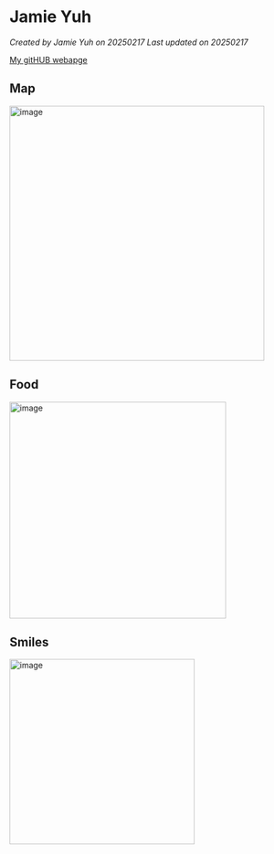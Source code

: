 # Jamie Yuh


*Created by Jamie Yuh on 20250217 Last updated on 20250217*

[My gitHUB webapge]([https://github.com/JamieYuh](https://jamieyuh.github.io/)) 


## Map
<img width="446" alt="image" src="https://github.com/user-attachments/assets/75b1e819-fbd0-40e1-a648-7890d33953e4" />


## Food
<img width="379" alt="image" src="https://github.com/user-attachments/assets/e8b345ab-705f-424b-8037-51a43e56a840" />


## Smiles 
<img width="324" alt="image" src="https://github.com/user-attachments/assets/eace073e-1ad2-448e-b901-2a01fe101978" />

